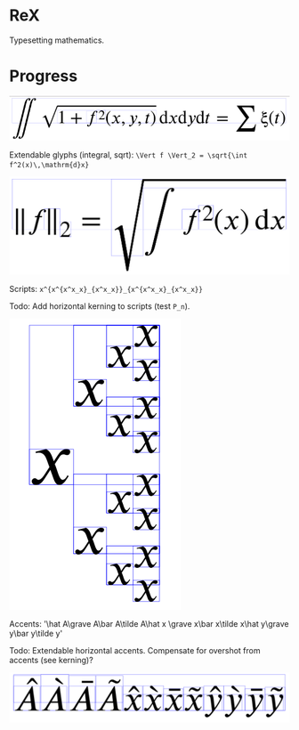 # ReX
Typesetting mathematics.

# Progress

![Integral equation](samples/integral.png)

Extendable glyphs (integral, sqrt): `\Vert f \Vert_2 = \sqrt{\int f^2(x)\,\mathrm{d}x}`

![l2 norm](samples/norm.png)

Scripts: `x^{x^{x^x_x}_{x^x_x}}_{x^{x^x_x}_{x^x_x}}`

Todo: Add horizontal kerning to scripts (test `P_n`).

![scripts](samples/scripts.png)

Accents: '\hat A\grave A\bar A\tilde A\hat x \grave x\bar x\tilde x\hat y\grave y\bar y\tilde y'

Todo: Extendable horizontal accents.  Compensate for overshot from accents (see kerning)?

![accents](samples/accents.png)